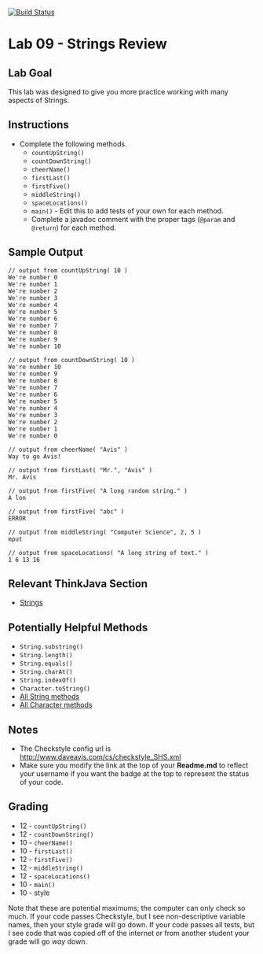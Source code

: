 [![Build Status](https://travis-ci.com/StratfordHS-CS2/lab-09-strings-review-ohdav000.svg)](https://travis-ci.com/StratfordHS-CS2/lab-09-strings-review-ohdav000)

# Lab 09 - Strings Review

## Lab Goal
This lab was designed to give you more practice working with many aspects of Strings.

## Instructions
* Complete the following methods.
  * `countUpString()`
  * `countDownString()`
  * `cheerName()`
  * `firstLast()`
  * `firstFive()`
  * `middleString()`
  * `spaceLocations()`
  * `main()` - Edit this to add tests of your own for each method.
  * Complete a javadoc comment with the proper tags (`@param` and `@return`) for each method.

## Sample Output
```
// output from countUpString( 10 )
We're number 0
We're number 1
We're number 2
We're number 3
We're number 4
We're number 5
We're number 6
We're number 7
We're number 8
We're number 9
We're number 10

// output from countDownString( 10 )
We're number 10
We're number 9
We're number 8
We're number 7
We're number 6
We're number 5
We're number 4
We're number 3
We're number 2
We're number 1
We're number 0

// output from cheerName( "Avis" )
Way to go Avis!

// output from firstLast( "Mr.", "Avis" )
Mr. Avis

// output from firstFive( "A long random string." )
A lon

// output from firstFive( "abc" )
ERROR

// output from middleString( "Computer Science", 2, 5 )
mput

// output from spaceLocations( "A long string of text." )
1 6 13 16 
```
  
## Relevant ThinkJava Section
* [Strings](http://greenteapress.com/thinkjava6/html/thinkjava6010.html)

## Potentially Helpful Methods
* `String.substring()`
* `String.length()`
* `String.equals()`
* `String.charAt()`
* `String.indexOf()`
* `Character.toString()`
* [All String methods](https://docs.oracle.com/javase/8/docs/api/java/lang/String.html)
* [All Character methods](https://docs.oracle.com/javase/8/docs/api/java/lang/Character.html)

## Notes
* The Checkstyle config url is http://www.daveavis.com/cs/checkstyle_SHS.xml
* Make sure you modify the link at the top of your **Readme.md** to reflect your username if you want the badge at the top to represent the status of your code.

## Grading
* 12 - `countUpString()`
* 12 - `countDownString()`
* 10 - `cheerName()`
* 10 - `firstLast()`
* 12 - `firstFive()`
* 12 - `middleString()`
* 12 - `spaceLocations()`
* 10 - `main()`
* 10 - style

Note that these are potential maximums; the computer can only check so much.  If your code passes Checkstyle, but I see non-descriptive variable names, then your style grade will go down.  If your code passes all tests, but I see code that was copied off of the internet or from another student your grade will go *way* down.
